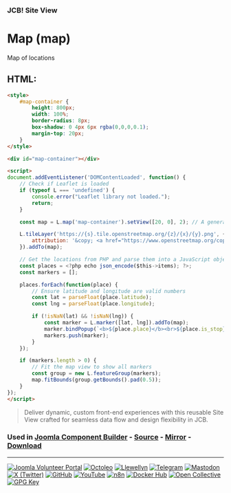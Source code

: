 ### JCB! Site View
# Map (map)

Map of locations

## HTML:
```html
<style>
    #map-container {
        height: 800px;
        width: 100%;
        border-radius: 8px;
        box-shadow: 0 4px 6px rgba(0,0,0,0.1);
        margin-top: 20px;
    }
</style>

<div id="map-container"></div>

<script>
document.addEventListener('DOMContentLoaded', function() {
    // Check if Leaflet is loaded
    if (typeof L === 'undefined') {
        console.error("Leaflet library not loaded.");
        return;
    }

    const map = L.map('map-container').setView([20, 0], 2); // A general view of the world

    L.tileLayer('https://{s}.tile.openstreetmap.org/{z}/{x}/{y}.png', {
        attribution: '&copy; <a href="https://www.openstreetmap.org/copyright">OpenStreetMap</a> contributors'
    }).addTo(map);

    // Get the locations from PHP and parse them into a JavaScript object.
    const places = <?php echo json_encode($this->items); ?>;
    const markers = [];

    places.forEach(function(place) {
        // Ensure latitude and longitude are valid numbers
        const lat = parseFloat(place.latitude);
        const lng = parseFloat(place.longitude);

        if (!isNaN(lat) && !isNaN(lng)) {
            const marker = L.marker([lat, lng]).addTo(map);
            marker.bindPopup(`<b>${place.place}</b><br>${place.is_stop}`);
            markers.push(marker);
        }
    });

    if (markers.length > 0) {
        // Fit the map view to show all markers
        const group = new L.featureGroup(markers);
        map.fitBounds(group.getBounds().pad(0.5));
    }
});
</script>
```

> Deliver dynamic, custom front-end experiences with this reusable Site View crafted for seamless data flow and design flexibility in JCB.

### Used in [Joomla Component Builder](https://www.joomlacomponentbuilder.com) - [Source](https://git.vdm.dev/joomla/Component-Builder) - [Mirror](https://github.com/vdm-io/Joomla-Component-Builder) - [Download](https://git.vdm.dev/joomla/pkg-component-builder/releases)

---
[![Joomla Volunteer Portal](https://img.shields.io/badge/-Joomla-gold?logo=joomla)](https://volunteers.joomla.org/joomlers/1396-llewellyn-van-der-merwe "Join Llewellyn on the Joomla Volunteer Portal: Shaping the Future Together!") [![Octoleo](https://img.shields.io/badge/-Octoleo-black?logo=linux)](https://git.vdm.dev/octoleo "--quiet") [![Llewellyn](https://img.shields.io/badge/-Llewellyn-ffffff?logo=gitea)](https://git.vdm.dev/Llewellyn "Collaborate and Innovate with Llewellyn on Git: Building a Better Code Future!") [![Telegram](https://img.shields.io/badge/-Telegram-blue?logo=telegram)](https://t.me/Joomla_component_builder "Join Llewellyn and the Community on Telegram: Building Joomla Components Together!") [![Mastodon](https://img.shields.io/badge/-Mastodon-9e9eec?logo=mastodon)](https://joomla.social/@llewellyn "Connect and Engage with Llewellyn on Joomla Social: Empowering Communities, One Post at a Time!") [![X (Twitter)](https://img.shields.io/badge/-X-black?logo=x)](https://x.com/llewellynvdm "Join the Conversation with Llewellyn on X: Where Ideas Take Flight!") [![GitHub](https://img.shields.io/badge/-GitHub-181717?logo=github)](https://github.com/Llewellynvdm "Build, Innovate, and Thrive with Llewellyn on GitHub: Turning Ideas into Impact!") [![YouTube](https://img.shields.io/badge/-YouTube-ff0000?logo=youtube)](https://www.youtube.com/@OctoYou "Explore, Learn, and Create with Llewellyn on YouTube: Your Gateway to Inspiration!") [![n8n](https://img.shields.io/badge/-n8n-black?logo=n8n)](https://n8n.io/creators/octoleo "Effortless Automation and Impactful Workflows with Llewellyn on n8n!") [![Docker Hub](https://img.shields.io/badge/-Docker-grey?logo=docker)](https://hub.docker.com/u/llewellyn "Llewellyn on Docker: Containerize Your Creativity!") [![Open Collective](https://img.shields.io/badge/-Donate-green?logo=opencollective)](https://opencollective.com/joomla-component-builder "Donate towards JCB: Help Llewellyn financially so he can continue developing this great tool!") [![GPG Key](https://img.shields.io/badge/-GPG-blue?logo=gnupg)](https://git.vdm.dev/Llewellyn/gpg "Unlock Trust and Security with Llewellyn's GPG Key: Your Gateway to Verified Connections!")